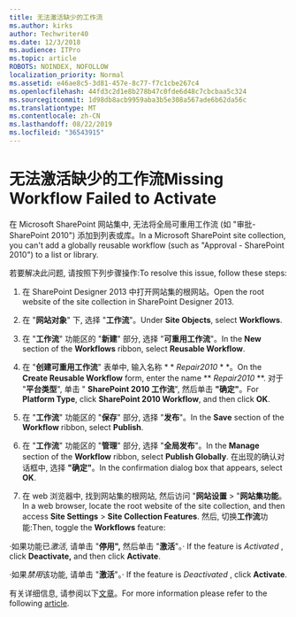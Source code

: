 ```yaml
---
title: 无法激活缺少的工作流
ms.author: kirks
author: Techwriter40
ms.date: 12/3/2018
ms.audience: ITPro
ms.topic: article
ROBOTS: NOINDEX, NOFOLLOW
localization_priority: Normal
ms.assetid: e46ae8c5-3d81-457e-8c77-f7c1cbe267c4
ms.openlocfilehash: 44fd3c2d1e8b278b47c0fde6d48c7cbcbaa5c324
ms.sourcegitcommit: 1d98db8acb9959aba3b5e308a567ade6b62da56c
ms.translationtype: MT
ms.contentlocale: zh-CN
ms.lasthandoff: 08/22/2019
ms.locfileid: "36543915"
---
```

# <a name="missing-workflow-failed-to-activate"></a><span data-ttu-id="9d5e0-102">无法激活缺少的工作流</span><span class="sxs-lookup"><span data-stu-id="9d5e0-102">Missing Workflow Failed to Activate</span></span>

<span data-ttu-id="9d5e0-103">在 Microsoft SharePoint 网站集中, 无法将全局可重用工作流 (如 "审批-SharePoint 2010") 添加到列表或库。</span><span class="sxs-lookup"><span data-stu-id="9d5e0-103">In a Microsoft SharePoint site collection, you can't add a globally reusable workflow (such as "Approval - SharePoint 2010") to a list or library.</span></span>
  
<span data-ttu-id="9d5e0-104">若要解决此问题, 请按照下列步骤操作:</span><span class="sxs-lookup"><span data-stu-id="9d5e0-104">To resolve this issue, follow these steps:</span></span> 
  
1. <span data-ttu-id="9d5e0-105">在 SharePoint Designer 2013 中打开网站集的根网站。</span><span class="sxs-lookup"><span data-stu-id="9d5e0-105">Open the root website of the site collection in SharePoint Designer 2013.</span></span>
  
2. <span data-ttu-id="9d5e0-106">在 "**网站对象**" 下, 选择 "**工作流**"。</span><span class="sxs-lookup"><span data-stu-id="9d5e0-106">Under **Site Objects**, select **Workflows**.</span></span> 
  
3. <span data-ttu-id="9d5e0-107">在 "**工作流**" 功能区的 "**新建**" 部分, 选择 "**可重用工作流**"。</span><span class="sxs-lookup"><span data-stu-id="9d5e0-107">In the **New** section of the **Workflows** ribbon, select **Reusable Workflow**.</span></span> 
  
4. <span data-ttu-id="9d5e0-108">在 "**创建可重用工作流**" 表单中, 输入名称 \* \* *Repair2010* \* \*。</span><span class="sxs-lookup"><span data-stu-id="9d5e0-108">On the **Create Reusable Workflow** form, enter the name \*\* *Repair2010* \*\*.</span></span> <span data-ttu-id="9d5e0-109">对于 "**平台类型**", 单击 " **SharePoint 2010 工作流**", 然后单击 **"确定"**。</span><span class="sxs-lookup"><span data-stu-id="9d5e0-109">For **Platform Type**, click **SharePoint 2010 Workflow**, and then click **OK**.</span></span> 
  
1. <span data-ttu-id="9d5e0-110">在 "**工作流**" 功能区的 "**保存**" 部分, 选择 "**发布**"。</span><span class="sxs-lookup"><span data-stu-id="9d5e0-110">In the **Save** section of the **Workflow** ribbon, select **Publish**.</span></span> 
  
2. <span data-ttu-id="9d5e0-111">在 "**工作流**" 功能区的 "**管理**" 部分, 选择 "**全局发布**"。</span><span class="sxs-lookup"><span data-stu-id="9d5e0-111">In the **Manage** section of the **Workflow** ribbon, select **Publish Globally**.</span></span> <span data-ttu-id="9d5e0-112">在出现的确认对话框中, 选择 **"确定"**。</span><span class="sxs-lookup"><span data-stu-id="9d5e0-112">In the confirmation dialog box that appears, select **OK**.</span></span> 
  
3. <span data-ttu-id="9d5e0-113">在 web 浏览器中, 找到网站集的根网站, 然后访问 "**网站设置** \> "**网站集功能**。</span><span class="sxs-lookup"><span data-stu-id="9d5e0-113">In a web browser, locate the root website of the site collection, and then access **Site Settings** \> **Site Collection Features**.</span></span> <span data-ttu-id="9d5e0-114">然后, 切换**工作流**功能:</span><span class="sxs-lookup"><span data-stu-id="9d5e0-114">Then, toggle the **Workflows** feature:</span></span> 
  
<span data-ttu-id="9d5e0-115">·如果功能已*激活*, 请单击 "**停用",** 然后单击 "**激活**"。</span><span class="sxs-lookup"><span data-stu-id="9d5e0-115">· If the feature is  *Activated*  , click **Deactivate,** and then click **Activate**.</span></span> 
  
<span data-ttu-id="9d5e0-116">·如果*禁用*该功能, 请单击 "**激活**"。</span><span class="sxs-lookup"><span data-stu-id="9d5e0-116">· If the feature is  *Deactivated*  , click **Activate**.</span></span> 
  
<span data-ttu-id="9d5e0-117">有关详细信息, 请参阅以下[文章](https://go.microsoft.com/fwlink/?linkid=2047770&amp;clcid=0x409)。</span><span class="sxs-lookup"><span data-stu-id="9d5e0-117">For more information please refer to the following [article](https://go.microsoft.com/fwlink/?linkid=2047770&amp;clcid=0x409).</span></span>
  

